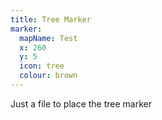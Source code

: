```yaml
---
title: Tree Marker
marker:
  mapName: Test
  x: 260
  y: 5
  icon: tree
  colour: brown
---
```


Just a file to place the tree marker

